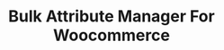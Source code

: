 ---
title: Bulk Attribute Manager For Woocommerce
redirect_from:
    - /woocommerce-bulk-attribute-manager/
redirect_to: https://wordpress.org/plugins/woocommerce-bulk-attribute-manager
---